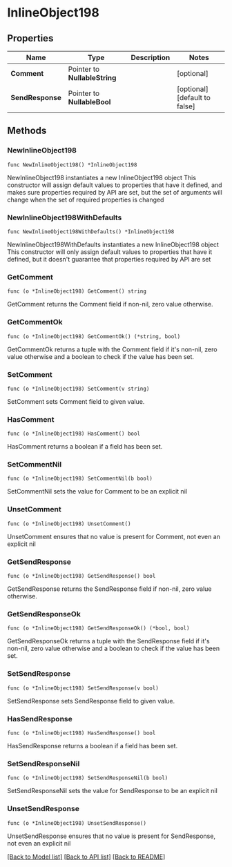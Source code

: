 # InlineObject198

## Properties

Name | Type | Description | Notes
------------ | ------------- | ------------- | -------------
**Comment** | Pointer to **NullableString** |  | [optional] 
**SendResponse** | Pointer to **NullableBool** |  | [optional] [default to false]

## Methods

### NewInlineObject198

`func NewInlineObject198() *InlineObject198`

NewInlineObject198 instantiates a new InlineObject198 object
This constructor will assign default values to properties that have it defined,
and makes sure properties required by API are set, but the set of arguments
will change when the set of required properties is changed

### NewInlineObject198WithDefaults

`func NewInlineObject198WithDefaults() *InlineObject198`

NewInlineObject198WithDefaults instantiates a new InlineObject198 object
This constructor will only assign default values to properties that have it defined,
but it doesn't guarantee that properties required by API are set

### GetComment

`func (o *InlineObject198) GetComment() string`

GetComment returns the Comment field if non-nil, zero value otherwise.

### GetCommentOk

`func (o *InlineObject198) GetCommentOk() (*string, bool)`

GetCommentOk returns a tuple with the Comment field if it's non-nil, zero value otherwise
and a boolean to check if the value has been set.

### SetComment

`func (o *InlineObject198) SetComment(v string)`

SetComment sets Comment field to given value.

### HasComment

`func (o *InlineObject198) HasComment() bool`

HasComment returns a boolean if a field has been set.

### SetCommentNil

`func (o *InlineObject198) SetCommentNil(b bool)`

 SetCommentNil sets the value for Comment to be an explicit nil

### UnsetComment
`func (o *InlineObject198) UnsetComment()`

UnsetComment ensures that no value is present for Comment, not even an explicit nil
### GetSendResponse

`func (o *InlineObject198) GetSendResponse() bool`

GetSendResponse returns the SendResponse field if non-nil, zero value otherwise.

### GetSendResponseOk

`func (o *InlineObject198) GetSendResponseOk() (*bool, bool)`

GetSendResponseOk returns a tuple with the SendResponse field if it's non-nil, zero value otherwise
and a boolean to check if the value has been set.

### SetSendResponse

`func (o *InlineObject198) SetSendResponse(v bool)`

SetSendResponse sets SendResponse field to given value.

### HasSendResponse

`func (o *InlineObject198) HasSendResponse() bool`

HasSendResponse returns a boolean if a field has been set.

### SetSendResponseNil

`func (o *InlineObject198) SetSendResponseNil(b bool)`

 SetSendResponseNil sets the value for SendResponse to be an explicit nil

### UnsetSendResponse
`func (o *InlineObject198) UnsetSendResponse()`

UnsetSendResponse ensures that no value is present for SendResponse, not even an explicit nil

[[Back to Model list]](../README.md#documentation-for-models) [[Back to API list]](../README.md#documentation-for-api-endpoints) [[Back to README]](../README.md)


